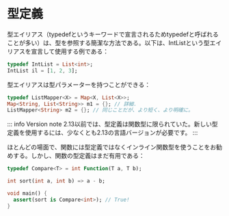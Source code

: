 # 型定義

型エイリアス（typedefというキーワードで宣言されるためtypedefと呼ばれることが多い）は、型を参照する簡潔な方法である。以下は、IntListという型エイリアスを宣言して使用する例である：

```dart
typedef IntList = List<int>;
IntList il = [1, 2, 3];
```

型エイリアスは型パラメーターを持つことができる：

```dart
typedef ListMapper<X> = Map<X, List<X>>;
Map<String, List<String>> m1 = {}; // 詳細.
ListMapper<String> m2 = {}; // 同じことだが、より短く、より明確に。
```

::: info Version note
2.13以前では、型定義は関数型に限られていた。新しい型定義を使用するには、少なくとも2.13の言語バージョンが必要です。
:::

ほとんどの場面で、関数には型定義ではなくインライン関数型を使うことをお勧めする。しかし、関数の型定義はまだ有用である：

```dart
typedef Compare<T> = int Function(T a, T b);

int sort(int a, int b) => a - b;

void main() {
  assert(sort is Compare<int>); // True!
}